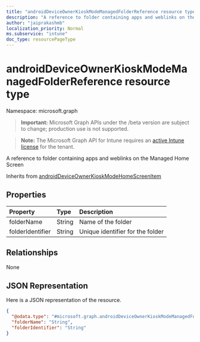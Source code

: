 ```yaml
---
title: "androidDeviceOwnerKioskModeManagedFolderReference resource type"
description: "A reference to folder containing apps and weblinks on the Managed Home Screen"
author: "jaiprakashmb"
localization_priority: Normal
ms.subservice: "intune"
doc_type: resourcePageType
---
```


# androidDeviceOwnerKioskModeManagedFolderReference resource type

Namespace: microsoft.graph

> **Important:** Microsoft Graph APIs under the /beta version are subject to change; production use is not supported.

> **Note:** The Microsoft Graph API for Intune requires an [active Intune license](https://go.microsoft.com/fwlink/?linkid=839381) for the tenant.

A reference to folder containing apps and weblinks on the Managed Home Screen


Inherits from [androidDeviceOwnerKioskModeHomeScreenItem](../resources/intune-deviceconfig-androiddeviceownerkioskmodehomescreenitem.md)

## Properties
|Property|Type|Description|
|:---|:---|:---|
|folderName|String|Name of the folder|
|folderIdentifier|String|Unique identifier for the folder|

## Relationships
None

## JSON Representation
Here is a JSON representation of the resource.
<!-- {
  "blockType": "resource",
  "@odata.type": "microsoft.graph.androidDeviceOwnerKioskModeManagedFolderReference"
}
-->
``` json
{
  "@odata.type": "#microsoft.graph.androidDeviceOwnerKioskModeManagedFolderReference",
  "folderName": "String",
  "folderIdentifier": "String"
}
```